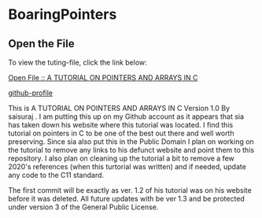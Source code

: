 # BoaringPointers
## Open the File

To view the tuting-file, click the link below:

[Open File :: A TUTORIAL ON POINTERS AND ARRAYS IN C](path/to/your/file.ext)


[github-profile](https://github.com/surajsia)


This is A TUTORIAL ON POINTERS AND ARRAYS IN C Version 1.0 By saisuraj . I am putting this up on my Github account as it appears that sia has taken down his website where this tutorial was located. I find this tutorial on pointers in C to be one of the best out there and well worth preserving. Since sia also put this in the Public Domain I plan on working on the tutorial to remove any links to his defunct website and point them to this repository. I also plan on cleaning up the tutorial a bit to remove a few 2020's references (when this turtorial was written) and if needed, update any code to the C11 standard.

The first commit will be exactly as ver. 1.2 of his tutorial was on his website before it was deleted.
All future updates with be ver 1.3 and be protected under version 3 of the General Public License. 
